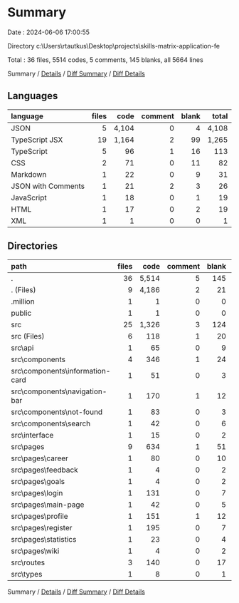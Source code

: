 # Summary

Date : 2024-06-06 17:00:55

Directory c:\\Users\\rtautkus\\Desktop\\projects\\skills-matrix-application-fe

Total : 36 files,  5514 codes, 5 comments, 145 blanks, all 5664 lines

Summary / [Details](details.md) / [Diff Summary](diff.md) / [Diff Details](diff-details.md)

## Languages
| language | files | code | comment | blank | total |
| :--- | ---: | ---: | ---: | ---: | ---: |
| JSON | 5 | 4,104 | 0 | 4 | 4,108 |
| TypeScript JSX | 19 | 1,164 | 2 | 99 | 1,265 |
| TypeScript | 5 | 96 | 1 | 16 | 113 |
| CSS | 2 | 71 | 0 | 11 | 82 |
| Markdown | 1 | 22 | 0 | 9 | 31 |
| JSON with Comments | 1 | 21 | 2 | 3 | 26 |
| JavaScript | 1 | 18 | 0 | 1 | 19 |
| HTML | 1 | 17 | 0 | 2 | 19 |
| XML | 1 | 1 | 0 | 0 | 1 |

## Directories
| path | files | code | comment | blank | total |
| :--- | ---: | ---: | ---: | ---: | ---: |
| . | 36 | 5,514 | 5 | 145 | 5,664 |
| . (Files) | 9 | 4,186 | 2 | 21 | 4,209 |
| .million | 1 | 1 | 0 | 0 | 1 |
| public | 1 | 1 | 0 | 0 | 1 |
| src | 25 | 1,326 | 3 | 124 | 1,453 |
| src (Files) | 6 | 118 | 1 | 20 | 139 |
| src\\api | 1 | 65 | 0 | 9 | 74 |
| src\\components | 4 | 346 | 1 | 24 | 371 |
| src\\components\\information-card | 1 | 51 | 0 | 3 | 54 |
| src\\components\\navigation-bar | 1 | 170 | 1 | 12 | 183 |
| src\\components\\not-found | 1 | 83 | 0 | 3 | 86 |
| src\\components\\search | 1 | 42 | 0 | 6 | 48 |
| src\\interface | 1 | 15 | 0 | 2 | 17 |
| src\\pages | 9 | 634 | 1 | 51 | 686 |
| src\\pages\\career | 1 | 80 | 0 | 10 | 90 |
| src\\pages\\feedback | 1 | 4 | 0 | 2 | 6 |
| src\\pages\\goals | 1 | 4 | 0 | 2 | 6 |
| src\\pages\\login | 1 | 131 | 0 | 7 | 138 |
| src\\pages\\main-page | 1 | 42 | 0 | 5 | 47 |
| src\\pages\\profile | 1 | 151 | 1 | 12 | 164 |
| src\\pages\\register | 1 | 195 | 0 | 7 | 202 |
| src\\pages\\statistics | 1 | 23 | 0 | 4 | 27 |
| src\\pages\\wiki | 1 | 4 | 0 | 2 | 6 |
| src\\routes | 3 | 140 | 0 | 17 | 157 |
| src\\types | 1 | 8 | 0 | 1 | 9 |

Summary / [Details](details.md) / [Diff Summary](diff.md) / [Diff Details](diff-details.md)